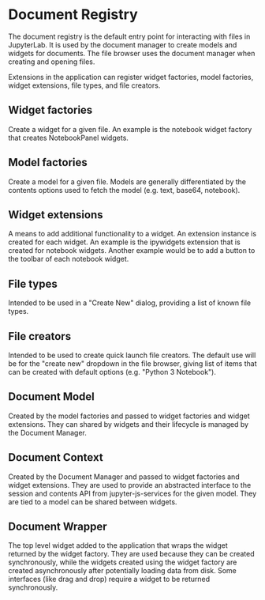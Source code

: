 # Document Registry
The document registry is the default entry point for interacting with
files in JupyterLab.  It is used by the document manager to create
models and widgets for documents.  The file browser uses the document 
manager when creating and opening files.

Extensions in the application can register widget factories, 
model factories, widget extensions, file types, and file creators.

## Widget factories 
Create a widget for a given file. An example is the notebook widget factory that creates NotebookPanel widgets.

## Model factories 
Create a model for a given file.  Models
are generally differentiated by the contents options used to fetch the
model (e.g. text, base64, notebook).

## Widget extensions
A means to add additional functionality to a widget.
An extension instance is created for each widget.  An example is the
ipywidgets extension that is created for notebook widgets.  Another
example would be to add a button to the toolbar of each notebook widget.

## File types 
Intended to be used in a "Create New" dialog, providing a list of known file types.

## File creators 
Intended to be used to create quick launch file creators.
The default use will be for the "create new" dropdown in the file browser,
giving list of items that can be created with default options 
(e.g. "Python 3 Notebook").

## Document Model
Created by the model factories and passed to widget factories and
widget extensions.  They can shared by widgets and their
lifecycle is managed by the Document Manager.

## Document Context
Created by the Document Manager and passed to widget factories and
widget extensions.  They are used to provide an abstracted interface
to the session and contents API from jupyter-js-services for the 
given model.  They are tied to a model can be shared between widgets.

## Document Wrapper
The top level widget added to the application that wraps the widget
returned by the widget factory.  They are used because they can be
created synchronously, while the widgets created using the widget
factory are created asynchronously after potentially loading data
from disk.  Some interfaces (like drag and drop) require a widget to be
returned synchronously.


